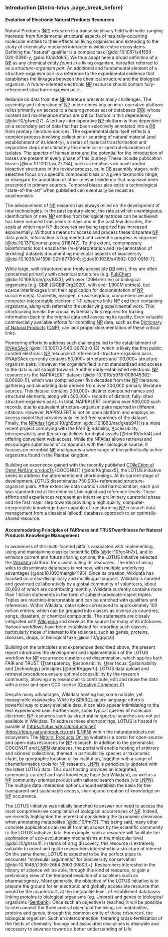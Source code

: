 ### Introduction {#intro-lotus .page_break_before}

#### Evolution of Electronic Natural Products Resources

Natural Products ([NP](#np)) research is a transdisciplinary field with wide-ranging interests: from fundamental structural aspects of naturally-occurring molecular entities to their effects on living organisms and extending to the study of chemically-mediated interactions within entire ecosystems.
Defining the "natural" qualifier is a complex task [@doi:10.1057/s41599-020-0390-y; @doi:10/bkfd8h]. We thus adopt here a broad definition of a [NP](#np) as any chemical entity *found in* a living organism, hereafter referred to as a _structure-organism pair_.
An additional and fundamental element of a structure-organism pair is a reference to the experimental evidence that establishes the linkages between the chemical structure and the biological organism. A future-oriented electronic [NP](#np) resource should contain fully-referenced structure-organism pairs.

Reliance on data from the [NP](#np) literature presents many challenges.
The assembly and integration of [NP](#np) occurrences into an inter-operative platform relies primarily on access to a heterogeneous set of databases ([DB](#db)) whose content and maintenance status are critical factors in this dependency [@doi:10/gfwm27].
A tertiary inter-operative [NP](#np) platform is thus dependent on a secondary set of data that has been selectively annotated into a [DB](#db) from primary literature sources.
The experimental data itself reflects a complex process involving collection or sourcing of natural material (and establishment of its identity), a series of material transformation and separation steps and ultimately the chemical or spectral elucidation of isolates.
The specter of human error and the potential for the introduction of biases are present at every phase of this journey.
These include publication biases [@doi:10.1002/asi.22784], such as emphasis on novel and/or bioactive structures in the review process, or, in [DB](#db) assembly stages, with selective focus on a specific compound class or a given taxonomic range, or disregard for annotation of other relevant evidence that may have been presented in primary sources.
Temporal biases also exist: a technological "state-of-the-art" when published can eventually be recast as anachronistic.

The advancement of [NP](#np) research has always relied on the development of new technologies.
In the past century alone, the rate at which unambiguous identification of new [NP](#np) entities from biological matrices can be achieved has been reduced from years to days and in the past few decades, the scale at which new [NP](#np) discoveries are being reported has increased exponentially.
Without a means to access and process these disparate [NP](#np) data points, information is fragmented and scientific progress is impaired [@doi:10.1371/journal.pone.0118747].
To this extent, contemporary bioinformatic tools enable the (re-)interpretation and (re-)annotation of (existing) datasets documenting molecular aspects of biodiversity [@doi:10.1038/s41598-021-87796-6; @doi:10.1038/s41592-020-0916-7].

While large, well-structured and freely accessible [DB](#db) exist, they are often concerned primarily with chemical structures (e.g. [PubChem](https://pubchem.ncbi.nlm.nih.gov) [@doi:10.1093/nar/gky1033], with over 100M entries) or biological organisms (e.g. [GBIF](https://www.gbif.org) [@GBIFOrg2020], with over 1,900M entries), but scarce interlinkages limit their application for documentation of [NP](#np) occurrence(s).
Currently, no open, cross-kingdom, comprehensive and computer-interpretable electronic [NP](#np) resource links [NP](#np) and their containing organisms, along with referral to the underlying experimental work.
This shortcoming breaks the crucial evidentiary link required for tracing information back to the original data and assessing its quality.
Even valuable commercially available efforts for compiling [NP](#np) data, such as the [Dictionary of Natural Products](https://dnp.chemnetbase.com) ([DNP](#dnp)), can lack proper documentation of these critical links.

Pioneering efforts to address such challenges led to the establishment of [KNApSAck](http://www.knapsackfamily.com/KNApSAcK) [@doi:10.1007/3-540-29782-0_13], which is likely the first public, curated electronic [NP](#np) resource of referenced structure-organism pairs.
KNApSAck currently contains 50,000+ structures and 100,000+ structure-organism pairs.
However, the organism field is not standardized and access to the data is not straightforward.
Another early-established electronic [NP](#np) resources is the NAPRALERT dataset [@doi:10.1016/b978-008045382-8.00060-5], which was compiled over five decades from the [NP](#np) literature, gathering and annotating data derived from over 200,000 primary literature sources.
This dataset contains 200,000+ distinct compound names and structural elements, along with 500,000+ records of distinct, fully-cited structure-organism pairs.
In total, NAPRALERT contains over 900,000 such records, due to equivalent structure-organism pairs reported in different citations.
However, NAPRALERT is not an open platform and employs an access model that provides only limited free searches of the dataset.
Finally, the [NPAtlas](https://www.npatlas.org) [@doi:10/gh5ptm; @doi:10.1093/nar/gkab941] is a more recent project complying with the FAIR (<u>F</u>indability, <u>A</u>ccessibility, <u>I</u>nteroperability and <u>R</u>euse) guidelines for digital assets [@doi:10/bdd4] and offering convenient web access.
While the NPAtlas allows retrieval and encourages submission of compounds with their biological source, it focuses on microbial [NP](#np) and ignores a wide range of biosynthetically active organisms found in the Plantae kingdom.

Building on experience gained with the recently published [COlleCtion of Open NatUral producTs](https://coconut.naturalproducts.net) (COCONUT) [@doi:10/ghssx5], the LOTUS initiative seeks to address the aforementioned shortcomings.
At its current stage of development, LOTUS disseminates 750,000+ referenced structure-organism pairs.
After extensive data curation and harmonization, each pair was standardized at the chemical, biological and reference levels.
These efforts and experiences represent an intensive preliminary curatorial phase and the first major step towards providing a high quality, computer-interpretable knowledge base capable of transforming [NP](#np) research data management from a classical (siloed) database approach to an optimally-shared resource.

#### Accommodating Principles of FAIRness and TRUSTworthiness for Natural Products Knowledge Management

In awareness of the multi-faceted pitfalls associated with implementing, using and maintaining classical scientific [DB](#db)s [@doi:10/gc4h7x], and to enhance current and future sharing options, the LOTUS initiative selected the [Wikidata](https://www.wikidata.org/wiki/Wikidata:Main_Page) platform for disseminating its resources.
The idea of using wikis to disseminate databases is not new, with multiple underlying advantages [@doi:10.1093/nar/gkr1195].
Since its creation, Wikidata has focused on cross-disciplinary and multilingual support.
Wikidata is curated and governed collaboratively by a global community of volunteers, about 20,000 of which are contributing monthly.
Wikidata currently contains more than 1 billion statements in the form of subject-predicate-object triples.
Triples are machine-interpretable and can be enriched with qualifiers and references.
Within Wikidata, data triples correspond to approximately 100 million entries, which can be grouped into classes as diverse as countries, songs, disasters, or chemical compounds.
The statements are closely integrated with [Wikipedia](https://en.wikipedia.org/wiki/Main_Page) and serve as the source for many of its infoboxes.
Various workflows have been established for reporting such classes, particularly those of interest to life sciences, such as genes, proteins, diseases, drugs, or biological taxa [@doi:10/ggqqc6].

Building on the principles and experiences described above, the present report introduces the development and implementation of the LOTUS workflow for [NP](#np) occurrence curation and dissemination, which applies both FAIR and TRUST (<u>T</u>ransparency, <u>R</u>esponsibility, <u>U</u>ser focus, <u>S</u>ustainability and <u>T</u>echnology) principles [@doi:10/ggwrtj].
LOTUS data upload and retrieval procedures ensure optimal accessibility by the research community, allowing any researcher to contribute, edit and reuse the data with a clear and open CC0 license ([Creative Commons 0](https://creativecommons.org/publicdomain/zero/1.0)).

Despite many advantages, Wikidata hosting has some notable, yet manageable drawbacks.
While its [SPARQL](#sparql) query language offers a powerful way to query available data, it can also appear intimidating to the less experienced user.
Furthermore, some typical queries of molecular electronic [NP](#np) resources such as structural or spectral searches are not yet available in Wikidata.
To address these shortcomings, LOTUS is hosted in parallel at [https://lotus.naturalproducts.net](https://lotus.naturalproducts.net) ([LNPN](#lnpn)) within the naturalproducts.net ecosystem.
The [Natural Products Online](https://naturalproducts.net) website is a portal for open-source and open-data resources for [NP](#np) research.
In addition to the generalistic COCONUT and [LNPN](#lnpn) databases, the portal will enable hosting of arbitrary and skinned collections, themed in particular by species or taxonomic clade, by geographic location or by institution, together with a range of cheminformatics tools for [NP](#np) research.
[LNPN](#lnpn) is periodically updated with the latest LOTUS data.
This dual hosting provides an integrated, community-curated and vast knowledge base (*via* Wikidata), as well as a [NP](#np) community-oriented product with tailored search modes (*via* [LNPN](#lnpn)). The multiple data interaction options should establish the basis for the transparent and sustainable access, sharing and creation of knowledge on [NP](#np) occurrence.


The LOTUS initiative was initially launched to answer our need to access the most comprehensive compilation of biological occurrences of [NP](#np). Indeed, we recently highlighted the interest of considering the taxonomic dimension when annotating metabolites [@doi:10/fm73]. This being said, many other concrete applications can result from an access by the scientific community to the LOTUS initiative data. For example, such a resource will facilitate the exploration of eco-evolutionary mechanisms at the molecular level [@doi:10/ghssx4]. In terms of drug discovery, this resource is extremely valuable to orient and guide researchers interested in a structure of interest. On the same theme, LOTUS is expected to be the perfect place to encounter "molecular arguments" for biodiversity conservation [@doi:10.1046/j.1365-2664.2003.00803.x]. Researchers interested in the history of science will be able, through this kind of resource, to gain a preliminary view of the temporal evolution of disciplines such as pharmacognosy.
More generally, the objective of the LOTUS initiative is to prepare the ground for an electronic and globally accessible resource that would be the counterpart, at the metabolite level, of established databases linking proteins to biological organisms (eg. [Uniprot](https://www.uniprot.org/)) and genes to biological organisms ([Genbank](https://www.ncbi.nlm.nih.gov/genbank/)). Once such an objective is reached, it will be possible to interconnect the three central objects of the living, i.e. metabolites, proteins and genes, through the common entity of these resources, the biological organism. Such an interconnection, fostering cross-fertilization of the fields of chemistry, biology and associated disciplines is desirable and necessary to advance towards a better understanding of Life.
